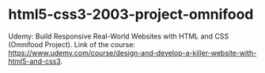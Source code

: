 # html5-css3-2003-project-omnifood
Udemy: Build Responsive Real-World Websites with HTML and CSS (Omnifood Project).
Link of the course: https://www.udemy.com/course/design-and-develop-a-killer-website-with-html5-and-css3.
